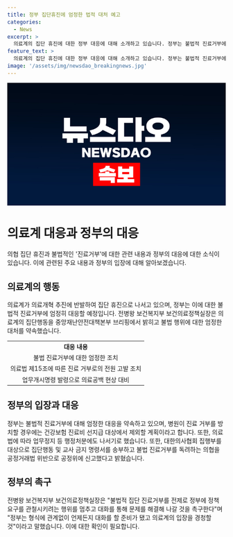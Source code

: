 ```yaml
---
title: 정부 집단휴진에 엄정한 법적 대처 예고
categories:
  - News
excerpt: >
  의료계의 집단 휴진에 대한 정부 대응에 대해 소개하고 있습니다. 정부는 불법적 진료거부에 엄정 대응하며, 병원의 진료거부 시 건강보험 지급 제외 및 업무정지 등 행정처분을 검토 중이며, 의료법에 따라 진료 거부로 전원 고발 조치할 계획입니다. 이에 대한 응급조치로 개원의에 대해 업무개시명령이 발령되었으며, 협상을 통한 문제 해결을 촉구하고 있습니다.
feature_text: >
  의료계의 집단 휴진에 대한 정부 대응에 대해 소개하고 있습니다. 정부는 불법적 진료거부에 엄정 대응하며, 병원의 진료거부 시 건강보험 지급 제외 및 업무정지 등 행정처분을 검토 중이며, 의료법에 따라 진료 거부로 전원 고발 조치할 계획입니다. 이에 대한 응급조치로 개원의에 대해 업무개시명령이 발령되었으며, 협상을 통한 문제 해결을 촉구하고 있습니다.
image: '/assets/img/newsdao_breakingnews.jpg'
---
```


<p><img src="/assets/img/newsdao_breakingnews.jpg" alt="koreaapp 속보" /></p>

<h1 data-ke-size="size26">의료계 대응과 정부의 대응</h1>

<p data-ke-size="size16">의협 집단 휴진과 불법적인 '진료거부'에 대한 관련 내용과 정부의 대응에 대한 소식이 있습니다. 이에 관련된 주요 내용과 정부의 입장에 대해 알아보겠습니다.</p>

<h2 data-ke-size="size26">의료계의 행동</h2>

<p data-ke-size="size16">의료계가 의료개혁 추진에 반발하여 집단 휴진으로 나서고 있으며, 정부는 이에 대한 불법적 진료거부에 엄정히 대응할 예정입니다. 전병왕 보건복지부 보건의료정책실장은 의료계의 집단행동을 중앙재난안전대책본부 브리핑에서 밝히고 불법 행위에 대한 엄정한 대처를 약속했습니다.</p>

<table>
  <tr>
    <td style="text-align: center; height: 17px;"><b>대응 내용</b></td>
  </tr>
  <tr>
    <td style="text-align: center; height: 17px;">불법 진료거부에 대한 엄정한 조치</td>
  </tr>
  <tr>
    <td style="text-align: center; height: 17px;">의료법 제15조에 따른 진료 거부로의 전원 고발 조치</td>
  </tr>
  <tr>
    <td style="text-align: center; height: 17px;">업무개시명령 발령으로 의료공백 현상 대비</td>
  </tr>
</table>

<h2 data-ke-size="size26">정부의 입장과 대응</h2>

<p data-ke-size="size16">정부는 불법적 진료거부에 대해 엄정한 대응을 약속하고 있으며, 병원이 진료 거부를 방치할 경우에는 건강보험 진료비 선지급 대상에서 제외할 계획이라고 합니다. 또한, 의료법에 따라 업무정지 등 행정처분에도 나서기로 했습니다. 또한, 대한의사협회 집행부를 대상으로 집단행동 및 교사 금지 명령서를 송부하고 불법 진료거부를 독려하는 의협을 공정거래법 위반으로 공정위에 신고했다고 밝혔습니다.</p>

<h2 data-ke-size="size26">정부의 촉구</h2>

<p data-ke-size="size16">전병왕 보건복지부 보건의료정책실장은 "불법적 집단 진료거부를 전제로 정부에 정책 요구를 관철시키려는 행위를 멈추고 대화를 통해 문제를 해결해 나갈 것을 촉구한다"며 "정부는 형식에 관계없이 언제든지 대화를 할 준비가 됐고 의료계의 입장을 경청할 것"이라고 말했습니다. 이에 대한 확인이 필요합니다. </p>


